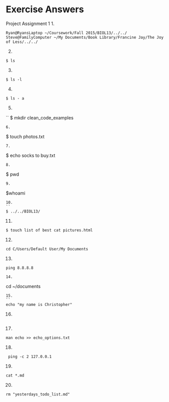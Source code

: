 # Exercise Answers

Project Assignment 1
1.  
  ```
  Ryan@RyansLaptop ~/Coursework/Fall 2015/BIOL13/../../
  Steve@FamilyComputer ~/My Documents/Book Library/Francine Jay/The Joy of Less/../../
  ```
2.  
  ```
  $ ls
  ```
3.  
  ```
  $ ls -l
  ```
4.  
  ```
 $ ls - a
  ```
5.  
  ``
  $ mkdir clean_code_examples
  ```
6.  
  ```
$ touch photos.txt
  ```
7.  
  ```
$ echo socks to buy.txt 
  ```
8.  
  ```
  $ pwd
  ```
9.  
  ```
$whoami
  ```
10.  
  ``
 $ ../../BIOL13/
  ```
11.  
  ```
$ touch list of best cat pictures.html
  ```
12.  
  ``` 
  cd C/Users/Default User/My Documents
  ```
13.  
  ```
  ping 8.8.8.8
  ```

  ```
14.  
  ```
cd ~/documents
  ```
15.  
  ``
 echo "my name is Christopher" 
  ```
16.  
  ```

  ```
17.  
  ``` 
  man echo >> echo_options.txt
  ```
18.  
 ```
  ping -c 2 127.0.0.1
```
19.  
  ```
cat *.md
  ```
20.  
  ``` 
  rm "yesterdays_todo_list.md"
  ```

